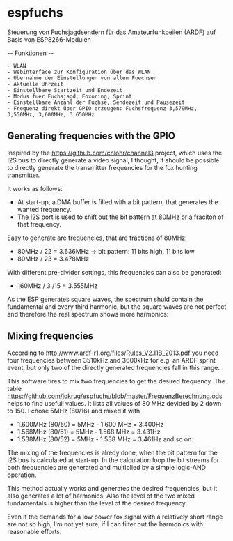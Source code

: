 # espfuchs
Steuerung von Fuchsjagdsendern für das Amateurfunkpeilen (ARDF) auf Basis von ESP8266-Modulen

-- Funktionen --

    - WLAN
    - Webinterface zur Konfiguration über das WLAN
    - Übernahme der Einstellungen von allen Fuechsen
    - Aktuelle Uhrzeit
    - Einstellbare Startzeit und Endezeit
    - Modus fuer Fuchsjagd, Foxoring, Sprint
    - Einstellbare Anzahl der Füchse, Sendezeit und Pausezeit
    - Frequenz direkt über GPIO erzeugen: Fuchsfrequenz 3,579MHz, 3,550MHz, 3,600MHz, 3,650MHz

## Generating frequencies with the GPIO
Inspired by the https://github.com/cnlohr/channel3 project, which uses the I2S bus to directly 
generate a video signal, I thought, it should be possible to directly generate the transmitter 
frequencies for the fox hunting transmitter.

It works as follows:
* At start-up, a DMA buffer is filled with a bit pattern, that generates the wanted frequency.
* The I2S port is used to shift out the bit pattern at 80MHz or a fraciton of that frequency.

Easy to generate are frequencies, that are fractions of 80MHz:

* 80MHz / 22 = 3.636MHz -> bit pattern: 11 bits high, 11 bits low
* 80MHz / 23 = 3.478MHz

With different pre-divider settings, this frequencies can also be generated:
* 160MHz / 3 /15 = 3.555MHz

As the ESP generates square waves, the spectrum shuld contain the fundamental and every third harmonic,
but the square waves are not perfect and therefore the real spectrum shows more harmonics:


## Mixing frequencies
According to http://www.ardf-r1.org/files/Rules_V2.11B_2013.pdf you need four frequencies between
3510kHz and 3600kHz for e.g. an ARDF sprint event, but only two of the directly generated frequencies
fall in this range.

This software tires to mix two frequencies to get the desired frequency.
The table https://github.com/jokrug/espfuchs/blob/master/FrequenzBerechnung.ods helps to find usefull values.
It lists all values of 80 MHz devided by 2 down to 150. 
I chose 5MHz (80/16) and mixed it with 
* 1.600MHz (80/50) = 5MHz - 1.600 MHz = 3.400Hz
* 1.568MHz (80/51) = 5MHz - 1.568 MHz = 3.431Hz
* 1.538MHz (80/52) = 5MHz - 1.538 MHz = 3.461Hz
and so on.

The mixing of the frequencies is alredy done, when the bit pattern for the I2S bus is calculated at start-up.
In the calculation loop the bit streams for both frequencies are generated and multiplied by a simple logic-AND operation.

This method actually works and generates the desired frequencies, but it also generates a lot of harmonics.
Also the level of the two mixed fundamentals is higher than the level of the desired frequency.


Even if the demands for a low power fox signal with a relatively short range are not so high, I'm not yet sure, 
if I can filter out the harmonics with reasonable efforts.
